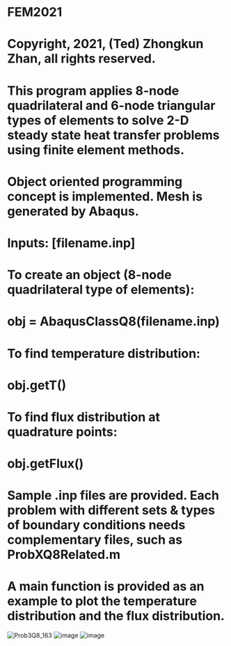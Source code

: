 # FEM2021
# Copyright, 2021, (Ted) Zhongkun Zhan, all rights reserved.
# This program applies 8-node quadrilateral and 6-node triangular types of elements to solve 2-D steady state heat transfer problems using finite element methods.
# Object oriented programming concept is implemented. Mesh is generated by Abaqus. 
# Inputs: [filename.inp]
# To create an object (8-node quadrilateral type of elements):
#   obj = AbaqusClassQ8(filename.inp)
# To find temperature distribution:
#   obj.getT()
# To find flux distribution at quadrature points:
#   obj.getFlux()
# Sample .inp files are provided. Each problem with different sets & types of boundary conditions needs complementary files, such as ProbXQ8Related.m
# A main function is provided as an example to plot the temperature distribution and the flux distribution.
![Prob3Q8_163](https://user-images.githubusercontent.com/73008183/111817418-5e266f00-88b4-11eb-825a-4420a3ec4cf9.png)
![image](https://user-images.githubusercontent.com/73008183/113001421-cbe95b00-913e-11eb-920a-a6e676200572.png)
![image](https://user-images.githubusercontent.com/73008183/113001535-e3284880-913e-11eb-840a-2bd7f2e624a7.png)
